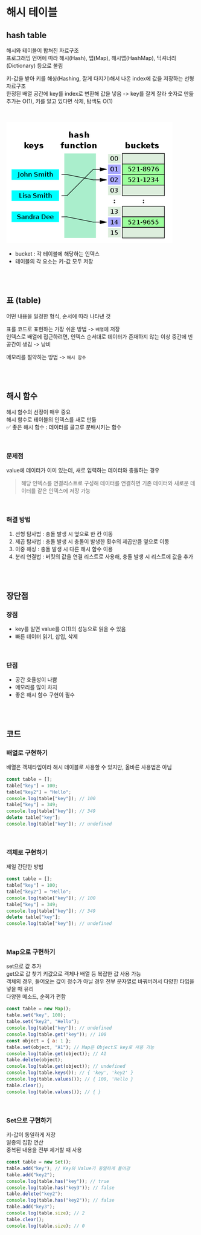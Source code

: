 # 해시 테이블

## hash table

해시와 테이블이 합쳐진 자료구조  
프로그래밍 언어에 따라 해시(Hash), 맵(Map), 해시맵(HashMap), 딕셔너리(Dictionary) 등으로 불림  

키-값을 받아 키를 해싱(Hashing, 잘게 다지기)해서 나온 index에 값을 저장하는 선형 자료구조      
한정된 배열 공간에 key를 index로 변환해 값을 넣음 -> key를 잘게 잘라 숫자로 만듦    
추가는 O(1), 키를 알고 있다면 삭제, 탐색도 O(1)

<br>

![](../Images/해시테이블.png)

* bucket : 각 테이블에 해당하는 인덱스
* 테이블의 각 요소는 키-값 모두 저장 

<br><br>

## 표 (table)

어떤 내용을 일정한 형식, 순서에 따라 나타낸 것  

표를 코드로 표현하는 가장 쉬운 방법 -> `배열`에 저장  
인덱스로 배열에 접근하려면, 인덱스 순서대로 데이터가 존재하지 않는 이상 중간에 빈 공간이 생김 -> 낭비

메모리를 절약하는 방법 -> `해시 함수`

<br><br>

## 해시 함수

해시 함수의 선정이 매우 중요  
해시 함수로 테이블의 인덱스를 새로 만듦  
✅ 좋은 해시 함수 : 데이터를 골고루 분배시키는 함수

<br>

### 문제점

value에 데이터가 이미 있는데, 새로 입력하는 데이터와 충돌하는 경우  

> 해당 인덱스를 연결리스트로 구성해 데이터를 연결하면 기존 데이터와 새로운 데이터를 같은 인덱스에 저장 가능

<br>

### 해결 방법

1. 선형 탐사법 : 충돌 발생 시 옆으로 한 칸 이동 
2. 제곱 탐사법 : 충돌 발생 시 충돌이 발생한 횟수의 제곱만큼 옆으로 이동
3. 이중 해싱 : 충돌 발생 시 다른 해시 함수 이용 
4. 분리 연결법 : 버킷의 값을 연결 리스트로 사용해, 충돌 발생 시 리스트에 값을 추가  

<br><br>

## 장단점

### 장점

* key를 알면 value를 O(1)의 성능으로 읽을 수 있음
* 빠른 데이터 읽기, 삽입, 삭제

<br>

### 단점

* 공간 효율성이 나쁨
* 메모리를 많이 차지
* 좋은 해시 함수 구현이 필수

<br><br>

## 코드

### 배열로 구현하기

배열은 객체타입이라 해시 테이블로 사용할 수 있지만, 올바른 사용법은 아님 

```js
const table = [];
table["key"] = 100;
table["key2"] = "Hello";
console.log(table["key"]); // 100
table["key"] = 349;
console.log(table["key"]); // 349
delete table["key"];
console.log(table["key"]); // undefined
```

<br>

### 객체로 구현하기

제일 간단한 방법 

```js
const table = [];
table["key"] = 100;
table["key2"] = "Hello";
console.log(table["key"]); // 100
table["key"] = 349;
console.log(table["key"]); // 349
delete table["key"];
console.log(table["key"]); // undefined
```

<br>

### Map으로 구현하기

set으로 값 추가  
get으로 값 찾기
키값으로 객체나 배열 등 복잡한 값 사용 가능  
객체의 경우, 들어오는 값이 정수가 아닐 경우 전부 문자열로 바꿔버려서 다양한 타입을 넣을 때 유리  
다양한 메소드, 순회가 편함

```js
const table = new Map();
table.set("key", 100);
table.set("key2", "Hello");
console.log(table["key"]); // undefined 
console.log(table.get("key")); // 100
const object = { a: 1 };
table.set(object, "A1"); // Map은 Object도 key로 사용 가능 
console.log(table.get(object)); // A1
table.delete(object);
console.log(table.get(object)); // undefined
console.log(table.keys()); // { 'key', 'key2' }
console.log(table.values()); // { 100, 'Hello }
table.clear();
console.log(table.values()); // { }
```

<br>

### Set으로 구현하기

키-값이 동일하게 저장  
일종의 집합 연산   
중복된 내용을 전부 제거할 때 사용  

```js
const table = new Set();
table.add("key"); // Key와 Value가 동일하게 들어감
table.add("key2");
console.log(table.has("key")); // true
console.log(table.has("key3")); // false 
table.delete("key2");
console.log(table.has("key2")); // false 
table.add("key3");
console.log(table.size); // 2
table.clear();
console.log(table.size); // 0
```

